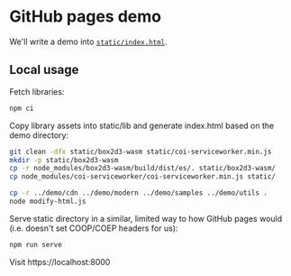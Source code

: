 # GitHub pages demo

We'll write a demo into [`static/index.html`](static/index.html). 

## Local usage

Fetch libraries:

```bash
npm ci
```

Copy library assets into static/lib and generate index.html based on the demo directory:

```bash
git clean -dfx static/box2d3-wasm static/coi-serviceworker.min.js
mkdir -p static/box2d3-wasm
cp -r node_modules/box2d3-wasm/build/dist/es/. static/box2d3-wasm/
cp node_modules/coi-serviceworker/coi-serviceworker.min.js static/

cp -r ../demo/cdn ../demo/modern ../demo/samples ../demo/utils .
node modify-html.js
```

Serve static directory in a similar, limited way to how GitHub pages would (i.e. doesn't set COOP/COEP headers for us):

```bash
npm run serve
```

Visit https://localhost:8000